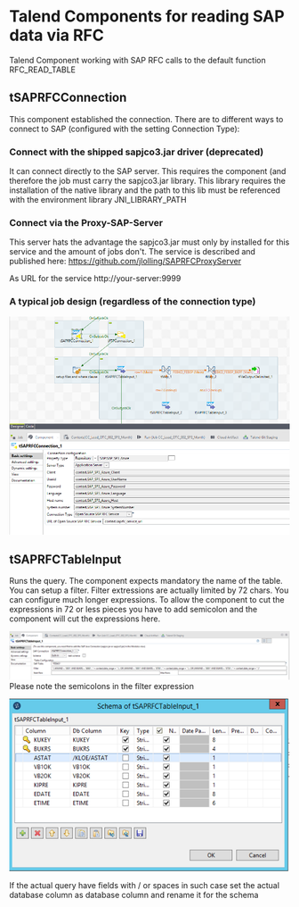 # Talend Components for reading SAP data via RFC
Talend Component working with SAP RFC calls to the default function RFC_READ_TABLE

## tSAPRFCConnection
This component established the connection. There are to different ways to connect to SAP (configured with the setting Connection Type):

### Connect with the shipped sapjco3.jar driver (deprecated)
It can connect directly to the SAP server. This requires the component (and therefore the job must carry the sapjco3.jar library.
This library requires the installation of the native library and the path to this lib must be referenced with the environment library JNI_LIBRARY_PATH

### Connect via the Proxy-SAP-Server
This server hats the advantage the sapjco3.jar must only by installed for this service and the amount of jobs don't.
The service is described and published here: https://github.com/jlolling/SAPRFCProxyServer

As URL for the service http://your-server:9999


### A typical job design (regardless of the connection type)
![Job here the connection components](https://github.com/jlolling/talendcomp_tSAPRFC/blob/master/doc/tSAPRFC_real_live_job_design.png)

## tSAPRFCTableInput

Runs the query.
The component expects mandatory the name of the table.
You can setup a filter.
Filter extressions are actually limited by 72 chars. You can configure much longer expressions. 
To allow the component to cut the expressions in 72 or less pieces you have to add semicolon and the component will cut the expressions here.

![Job here the input component](https://github.com/jlolling/talendcomp_tSAPRFC/blob/master/doc/tSAPRFCTableInput_real_live_job_design.png)
Please note the semicolons in the filter expression

![Job here the input component schema](https://github.com/jlolling/talendcomp_tSAPRFC/blob/master/doc/tSAPRFCTableInput_schema.png)

If the actual query have fields with / or spaces in such case set the actual database column as database column and rename it for the schema 


